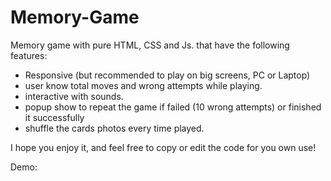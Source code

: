 # Memory-Game

Memory game with pure HTML, CSS and Js.
that have the following features:

- Responsive (but recommended to play on big screens, PC or Laptop)
- user know total moves and wrong attempts while playing.
- interactive with sounds.
- popup show to repeat the game if failed (10 wrong attempts) or finished it successfully
- shuffle the cards photos every time played.

I hope you enjoy it, and feel free to copy or edit the code for you own use!

Demo: 
